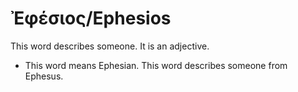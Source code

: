 # Ἐφέσιος/Ephesios

This word describes someone. It is an adjective.

* This word means Ephesian. This word describes someone from Ephesus.
